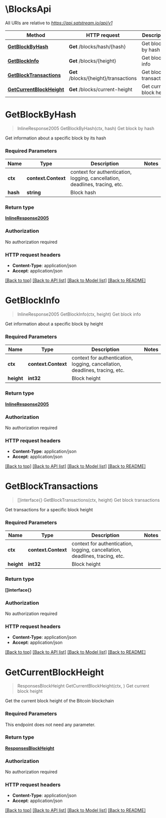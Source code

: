 # \BlocksApi

All URIs are relative to *https://api.satstream.io/api/v1*

Method | HTTP request | Description
------------- | ------------- | -------------
[**GetBlockByHash**](BlocksApi.md#GetBlockByHash) | **Get** /blocks/hash/{hash} | Get block by hash
[**GetBlockInfo**](BlocksApi.md#GetBlockInfo) | **Get** /blocks/{height} | Get block info
[**GetBlockTransactions**](BlocksApi.md#GetBlockTransactions) | **Get** /blocks/{height}/transactions | Get block transactions
[**GetCurrentBlockHeight**](BlocksApi.md#GetCurrentBlockHeight) | **Get** /blocks/current-height | Get current block height


# **GetBlockByHash**
> InlineResponse2005 GetBlockByHash(ctx, hash)
Get block by hash

Get information about a specific block by its hash

### Required Parameters

Name | Type | Description  | Notes
------------- | ------------- | ------------- | -------------
 **ctx** | **context.Context** | context for authentication, logging, cancellation, deadlines, tracing, etc.
  **hash** | **string**| Block hash | 

### Return type

[**InlineResponse2005**](inline_response_200_5.md)

### Authorization

No authorization required

### HTTP request headers

 - **Content-Type**: application/json
 - **Accept**: application/json

[[Back to top]](#) [[Back to API list]](../README.md#documentation-for-api-endpoints) [[Back to Model list]](../README.md#documentation-for-models) [[Back to README]](../README.md)

# **GetBlockInfo**
> InlineResponse2005 GetBlockInfo(ctx, height)
Get block info

Get information about a specific block by height

### Required Parameters

Name | Type | Description  | Notes
------------- | ------------- | ------------- | -------------
 **ctx** | **context.Context** | context for authentication, logging, cancellation, deadlines, tracing, etc.
  **height** | **int32**| Block height | 

### Return type

[**InlineResponse2005**](inline_response_200_5.md)

### Authorization

No authorization required

### HTTP request headers

 - **Content-Type**: application/json
 - **Accept**: application/json

[[Back to top]](#) [[Back to API list]](../README.md#documentation-for-api-endpoints) [[Back to Model list]](../README.md#documentation-for-models) [[Back to README]](../README.md)

# **GetBlockTransactions**
> []interface{} GetBlockTransactions(ctx, height)
Get block transactions

Get transactions for a specific block height

### Required Parameters

Name | Type | Description  | Notes
------------- | ------------- | ------------- | -------------
 **ctx** | **context.Context** | context for authentication, logging, cancellation, deadlines, tracing, etc.
  **height** | **int32**| Block height | 

### Return type

**[]interface{}**

### Authorization

No authorization required

### HTTP request headers

 - **Content-Type**: application/json
 - **Accept**: application/json

[[Back to top]](#) [[Back to API list]](../README.md#documentation-for-api-endpoints) [[Back to Model list]](../README.md#documentation-for-models) [[Back to README]](../README.md)

# **GetCurrentBlockHeight**
> ResponsesBlockHeight GetCurrentBlockHeight(ctx, )
Get current block height

Get the current block height of the Bitcoin blockchain

### Required Parameters
This endpoint does not need any parameter.

### Return type

[**ResponsesBlockHeight**](responses.BlockHeight.md)

### Authorization

No authorization required

### HTTP request headers

 - **Content-Type**: application/json
 - **Accept**: application/json

[[Back to top]](#) [[Back to API list]](../README.md#documentation-for-api-endpoints) [[Back to Model list]](../README.md#documentation-for-models) [[Back to README]](../README.md)

